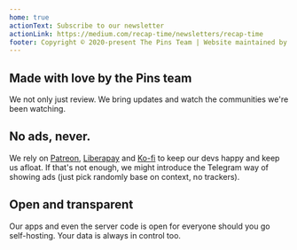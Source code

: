 ```yaml
---
home: true
actionText: Subscribe to our newsletter
actionLink: https://medium.com/recap-time/newsletters/recap-time
footer: Copyright © 2020-present The Pins Team | Website maintained by Recap Time Squad members
---
```


<div class="features">
  <div class="feature">
    <h2>Made with love by the Pins team</h2>
    <p>We not only just review. We bring updates and watch the communities we're been watching.</p>
  </div>
  <div class="feature">
    <h2>No ads, never.</h2>
    <p>We rely on <a href="https://patreon.com/thepinsteam">Patreon</a>, <a href="https://liberapay.org/thepinsteam">Liberapay</a> and <a href="https://ko-fi.com">Ko-fi</a> to keep our devs happy and keep us afloat. If that's not enough, we might introduce the Telegram way of showing ads (just pick randomly base on context, no trackers).</p>
  </div>
  <div class="feature">
    <h2>Open and transparent</h2>
    <p>Our apps and even the server code is open for everyone should you go self-hosting. Your data is always in control too.</p>
  </div>
</div>
